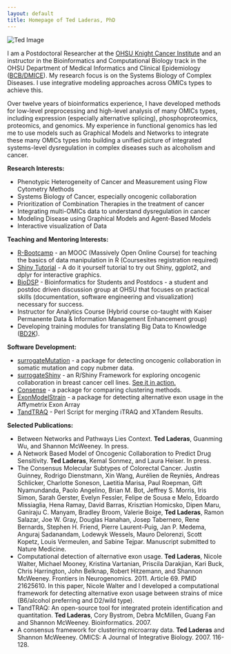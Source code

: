 ```yaml
---
layout: default
title: Homepage of Ted Laderas, PhD
---
```


![Ted Image]({{site.url}}/images/ted-headshot.jpg)

I am a Postdoctoral Researcher at the [OHSU Knight Cancer Institute](http://www.ohsu.edu/xd/health/services/cancer/) and an instructor 
in the Bioinformatics and Computational Biology track in the OHSU Department of
Medical Informatics and Clinical Epidemiology ([BCB/DMICE](http://www.ohsu.edu/xd/education/schools/school-of-medicine/departments/clinical-departments/dmice/educational-programs/dmice-programs/computational-biology.cfm)). My research focus is on the Systems Biology of Complex Diseases. I use integrative modeling approaches across OMICs types to achieve this.

Over twelve years of bioinformatics experience, I have developed methods for low-level preprocessing and high-level analysis of many OMICs types, including expression (especially alternative splicing), phosphoproteomics, proteomics, and genomics. My experience in functional genomics has led me to use models such as Graphical Models and Networks to integrate these many OMICs types into building a unified picture of integrated systems-level dysregulation in complex diseases such as alcoholism and cancer. 

**Research Interests:**

+  Phenotypic Heterogeneity of Cancer and Measurement using Flow Cytometry Methods
+  Systems Biology of Cancer, especially oncogenic collaboration
+  Prioritization of Combination Therapies in the treatment of cancer
+  Integrating multi-OMICs data to understand dysregulation in cancer
+  Modeling Disease using Graphical Models and Agent-Based Models
+  Interactive visualization of Data

**Teaching and Mentoring Interests:**

+ [R-Bootcamp](https://www.coursesites.com/s/_Rbootcamp) - an MOOC (Massively Open Online Course) for teaching the basics of data manipulation in R (Coursesites registration required)
+ [Shiny Tutorial](https://www.dropbox.com/s/5ceg6wdrustjoae/tutorialApp.zip) - A do it yourself tutorial to try out Shiny, ggplot2, and dplyr for interactive graphics.
+ [BioDSP](http://biodsp.slack.com) - Bioinformatics for Students and Postdocs - a student and postdoc driven discussion group at OHSU that focuses on practical skills (documentation, software engineering and visualization) necessary for success.
+ Instructor for Analytics Course (Hybrid course co-taught with Kaiser Permanente Data & Information Management Enhancement group)
+ Developing training modules for translating Big Data to Knowledge ([BD2K](http://datascience.nih.gov/bd2k)).

**Software Development:**

+ [surrogateMutation](https://github.com/laderast/surrogateMutation) - a package for detecting oncogenic collaboration in somatic mutation and copy nubmer data.
+ [surrogateShiny](https://github.com/laderast/surrogateShiny) - an R/Shiny Framework for exploring oncogenic collaboration in breast cancer cell lines. [See it in action.](https://tladeras.shinyapps.io/surrogateShiny/)
+ [Consense](https://github.com/laderast/surrogateMutation) - a package for comparing clustering methods.
+ [ExonModelStrain](https://github.com/laderast/ExonModelStrain) - a package for detecting alternative exon usage in the Affymetrix Exon Array
+ [TandTRAQ]() - Perl Script for merging iTRAQ and XTandem Results.

**Selected Publications:**

+ Between Networks and Pathways Lies Context. **Ted Laderas**, Guanming Wu, and Shannon McWeeney. In press. 
+ A Network Based Model of Oncogenic Collaboration to Predict Drug Sensitivity. **Ted Laderas**, Kemal Sonmez, and Laura Heiser. In press.
+ The Consensus Molecular Subtypes of Colorectal Cancer. Justin Guinney, Rodrigo Dienstmann, Xin Wang, Aurélien de Reyniès, Andreas Schlicker, Charlotte Soneson, Laetitia Marisa, Paul Roepman, Gift Nyamundanda, Paolo Angelino, Brian M. Bot, Jeffrey S. Morris, Iris Simon, Sarah Gerster, Evelyn Fessler, Felipe de Sousa e Melo, Edoardo Missiaglia, Hena Ramay, David Barras, Krisztian Homicsko, Dipen Maru, Ganiraju C. Manyam, Bradley Broom, Valerie Boige, **Ted Laderas**, Ramon Salazar, Joe W. Gray, Douglas Hanahan, Josep Tabernero, Rene Bernards, Stephen H. Friend, Pierre Laurent-Puig, Jan P. Medema, Anguraj Sadanandam, Lodewyk Wessels, Mauro Delorenzi, Scott Kopetz, Louis Vermeulen, and Sabine Tejpar. Manuscript submitted to Nature Medicine.
+ Computational detection of alternative exon usage. **Ted Laderas**, Nicole Walter, Michael Mooney, Kristina Vartanian, Priscila Darakjian, Kari Buck, Chris Harrington, John Belknap, Robert Hitzemann, and Shannon McWeeney.  Frontiers in Neurogenomics. 2011. Article 69. PMID 21625610. In this paper, Nicole Walter and I developed a computational framework for detecting alternative exon usage between strains of mice (B6/alcohol preferring and D2/wild type).
+ TandTRAQ: An open-source tool for integrated protein identification and quantitation. **Ted Laderas**, Cory Bystrom, Debra McMillen, Guang Fan and Shannon McWeeney.  Bioinformatics. 2007. 
+ A consensus framework for clustering microarray data. **Ted Laderas** and Shannon McWeeney. OMICS: A Journal of Integrative Biology. 2007. 116-128.